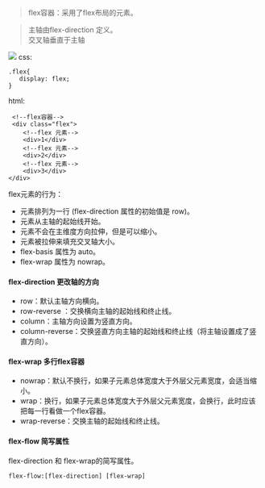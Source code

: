  > flex容器：采用了flex布局的元素。
 
 > 主轴由flex-direction 定义。<br/>
 交叉轴垂直于主轴

 <image src="./flex.png">
 css:
 
 ```
 .flex{
    display: flex;
}
```
html:
```
 <!--flex容器-->
 <div class="flex">
    <!--flex 元素-->
    <div>1</div>
    <!--flex 元素-->
    <div>2</div>
    <!--flex 元素-->
    <div>3</div>
</div>
 ```
 
flex元素的行为：

* 元素排列为一行 (flex-direction 属性的初始值是 row)。
* 元素从主轴的起始线开始。
* 元素不会在主维度方向拉伸，但是可以缩小。
* 元素被拉伸来填充交叉轴大小。
* flex-basis 属性为 auto。
* flex-wrap 属性为 nowrap。
 
 #### flex-direction 更改轴的方向
 * row：默认主轴方向横向。
 * row-reverse ：交换横向主轴的起始线和终止线。
 * column：主轴方向设置为竖直方向。
 * column-reverse：交换竖直方向主轴的起始线和终止线（将主轴设置成了竖直方向）。


#### flex-wrap 多行flex容器
* nowrap：默认不换行，如果子元素总体宽度大于外层父元素宽度，会适当缩小。
* wrap：换行，如果子元素总体宽度大于外层父元素宽度，会换行，此时应该把每一行看做一个flex容器。
* wrap-reverse：交换主轴的起始线和终止线。

#### flex-flow 简写属性
flex-direction 和 flex-wrap的简写属性。
```
flex-flow:[flex-direction] [flex-wrap]
```
